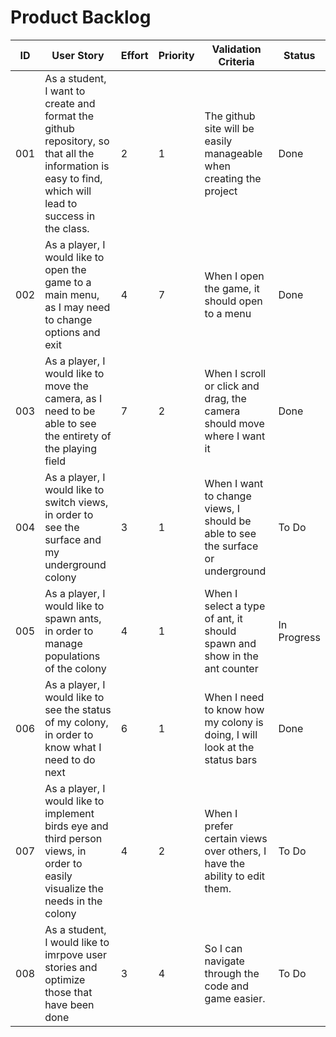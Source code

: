 # Product Backlog

| ID | User Story | Effort | Priority | Validation Criteria | Status |
|----|------------|--------|----------|---------------------|--------|
| 001 | As a student, I want to create and format the github repository, so that all the information is easy to find, which will lead to success in the class. | 2 | 1 | The github site will be easily manageable when creating the project | Done |
| 002 | As a player, I would like to open the game to a main menu, as I may need to change options and exit | 4 | 7 | When I open the game, it should open to a menu | Done |
| 003 | As a player, I would like to move the camera, as I need to be able to see the entirety of the playing field | 7 | 2 | When I scroll or click and drag, the camera should move where I want it | Done |
| 004 | As a player, I would like to switch views, in order to see the surface and my underground colony | 3 | 1 | When I want to change views, I should be able to see the surface or underground | To Do | 
| 005 | As a player, I would like to spawn ants, in order to manage populations of the colony | 4 | 1 | When I select a type of ant, it should spawn and show in the ant counter | In Progress |
| 006 | As a player, I would like to see the status of my colony, in order to know what I need to do next | 6 | 1 | When I need to know how my colony is doing, I will look at the status bars | Done |
| 007 | As a player, I would like to implement birds eye and third person views, in order to easily visualize the needs in the colony | 4 | 2 | When I prefer certain views over others, I have the ability to edit them. | To Do |
| 008 | As a student, I would like to imrpove user stories and optimize those that have been done | 3 | 4 | So I can navigate through the code and game easier. | To Do |

